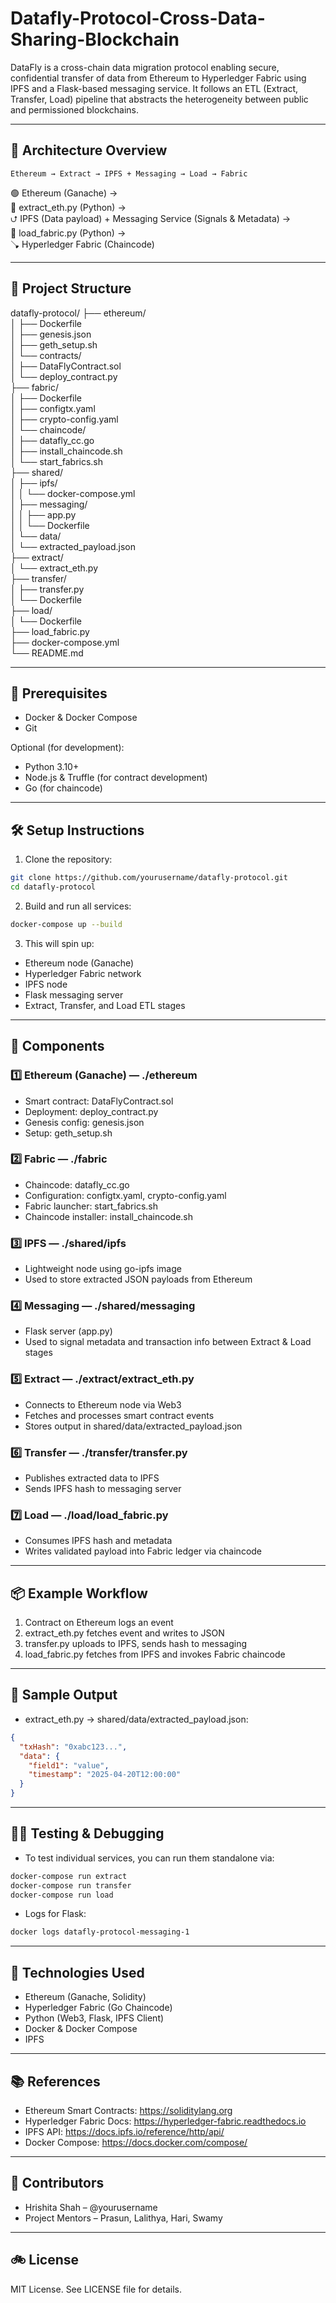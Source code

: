 # Datafly-Protocol-Cross-Data-Sharing-Blockchain

DataFly is a cross-chain data migration protocol enabling secure, confidential transfer of data from Ethereum to Hyperledger Fabric using IPFS and a Flask-based messaging service. It follows an ETL (Extract, Transfer, Load) pipeline that abstracts the heterogeneity between public and permissioned blockchains.

---

## 🚀 Architecture Overview

```
Ethereum → Extract → IPFS + Messaging → Load → Fabric
```

🟢 Ethereum (Ganache) →  
📆 extract_eth.py (Python) →  
⮍ IPFS (Data payload) + Messaging Service (Signals & Metadata) →  
📆 load_fabric.py (Python) →  
🪠 Hyperledger Fabric (Chaincode)

---

## 📁 Project Structure

datafly-protocol/
├── ethereum/  
│   ├── Dockerfile  
│   ├── genesis.json  
│   ├── geth_setup.sh  
│   └── contracts/  
│       ├── DataFlyContract.sol  
│       └── deploy_contract.py  
├── fabric/  
│   ├── Dockerfile  
│   ├── configtx.yaml  
│   ├── crypto-config.yaml  
│   └── chaincode/  
│       ├── datafly_cc.go  
│       ├── install_chaincode.sh  
│       └── start_fabrics.sh  
├── shared/  
│   ├── ipfs/  
│   │   └── docker-compose.yml  
│   ├── messaging/  
│   │   ├── app.py  
│   │   └── Dockerfile  
│   └── data/  
│       └── extracted_payload.json  
├── extract/  
│   └── extract_eth.py  
├── transfer/  
│   ├── transfer.py  
│   └── Dockerfile  
├── load/  
│   └── Dockerfile  
├── load_fabric.py  
├── docker-compose.yml  
└── README.md

---

## 🔧 Prerequisites

- Docker & Docker Compose
- Git

Optional (for development):
- Python 3.10+
- Node.js & Truffle (for contract development)
- Go (for chaincode)

---

## 🛠️ Setup Instructions

1. Clone the repository:

```bash
git clone https://github.com/yourusername/datafly-protocol.git
cd datafly-protocol
```

2. Build and run all services:

```bash
docker-compose up --build
```

3. This will spin up:

- Ethereum node (Ganache)
- Hyperledger Fabric network
- IPFS node
- Flask messaging server
- Extract, Transfer, and Load ETL stages

---

## 🪩 Components

### 1️⃣ Ethereum (Ganache) — ./ethereum

- Smart contract: DataFlyContract.sol
- Deployment: deploy_contract.py
- Genesis config: genesis.json
- Setup: geth_setup.sh

### 2️⃣ Fabric — ./fabric

- Chaincode: datafly_cc.go
- Configuration: configtx.yaml, crypto-config.yaml
- Fabric launcher: start_fabrics.sh
- Chaincode installer: install_chaincode.sh

### 3️⃣ IPFS — ./shared/ipfs

- Lightweight node using go-ipfs image
- Used to store extracted JSON payloads from Ethereum

### 4️⃣ Messaging — ./shared/messaging

- Flask server (app.py)
- Used to signal metadata and transaction info between Extract & Load stages

### 5️⃣ Extract — ./extract/extract_eth.py

- Connects to Ethereum node via Web3
- Fetches and processes smart contract events
- Stores output in shared/data/extracted_payload.json

### 6️⃣ Transfer — ./transfer/transfer.py

- Publishes extracted data to IPFS
- Sends IPFS hash to messaging server

### 7️⃣ Load — ./load/load_fabric.py

- Consumes IPFS hash and metadata
- Writes validated payload into Fabric ledger via chaincode

---

## 📦 Example Workflow

1. Contract on Ethereum logs an event  
2. extract_eth.py fetches event and writes to JSON  
3. transfer.py uploads to IPFS, sends hash to messaging  
4. load_fabric.py fetches from IPFS and invokes Fabric chaincode

---

## 📸 Sample Output

- extract_eth.py → shared/data/extracted_payload.json:

```json
{
  "txHash": "0xabc123...",
  "data": {
    "field1": "value",
    "timestamp": "2025-04-20T12:00:00"
  }
}
```

---

## 🧚‍♂️ Testing & Debugging

- To test individual services, you can run them standalone via:

```bash
docker-compose run extract
docker-compose run transfer
docker-compose run load
```

- Logs for Flask:

```bash
docker logs datafly-protocol-messaging-1
```

---

## 🧱 Technologies Used

- Ethereum (Ganache, Solidity)
- Hyperledger Fabric (Go Chaincode)
- Python (Web3, Flask, IPFS Client)
- Docker & Docker Compose
- IPFS

---

## 📚 References

- Ethereum Smart Contracts: https://soliditylang.org  
- Hyperledger Fabric Docs: https://hyperledger-fabric.readthedocs.io  
- IPFS API: https://docs.ipfs.io/reference/http/api/  
- Docker Compose: https://docs.docker.com/compose/

---

## 🤝 Contributors

- Hrishita Shah – @yourusername  
- Project Mentors – Prasun, Lalithya, Hari, Swamy

---

## 🚲 License

MIT License. See LICENSE file for details.

